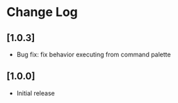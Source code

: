 # Change Log

## [1.0.3]
- Bug fix: fix behavior executing from command palette

## [1.0.0]

- Initial release
